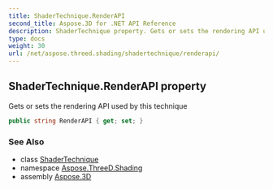 ```yaml
---
title: ShaderTechnique.RenderAPI
second_title: Aspose.3D for .NET API Reference
description: ShaderTechnique property. Gets or sets the rendering API used by this technique
type: docs
weight: 30
url: /net/aspose.threed.shading/shadertechnique/renderapi/
---
```

## ShaderTechnique.RenderAPI property

Gets or sets the rendering API used by this technique

```csharp
public string RenderAPI { get; set; }
```

### See Also

* class [ShaderTechnique](../)
* namespace [Aspose.ThreeD.Shading](../../shadertechnique/)
* assembly [Aspose.3D](../../../)


